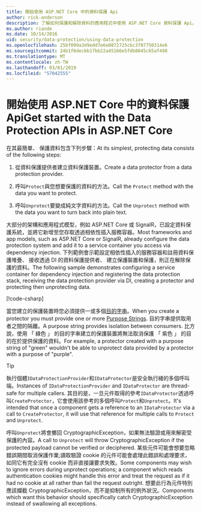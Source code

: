 ```yaml
---
title: 開始使用 ASP.NET Core 中的資料保護 Api
author: rick-anderson
description: 了解如何保護和解除資料的應用程式中使用 ASP.NET Core 資料保護 Api。
ms.author: riande
ms.date: 10/14/2016
uid: security/data-protection/using-data-protection
ms.openlocfilehash: 25bf099a3d9edd7e6e0872725cbc3707750314e6
ms.sourcegitcommit: 24b1f6decbb17bb22a45166e5fdb0845c65af498
ms.translationtype: MT
ms.contentlocale: zh-TW
ms.lasthandoff: 03/01/2019
ms.locfileid: "57042555"
---
```

# <a name="get-started-with-the-data-protection-apis-in-aspnet-core"></a><span data-ttu-id="6cb9b-103">開始使用 ASP.NET Core 中的資料保護 Api</span><span class="sxs-lookup"><span data-stu-id="6cb9b-103">Get started with the Data Protection APIs in ASP.NET Core</span></span>

<a name="security-data-protection-getting-started"></a>

<span data-ttu-id="6cb9b-104">在其最簡單、 保護資料包含下列步驟：</span><span class="sxs-lookup"><span data-stu-id="6cb9b-104">At its simplest, protecting data consists of the following steps:</span></span>

1. <span data-ttu-id="6cb9b-105">從資料保護提供者建立資料保護裝置。</span><span class="sxs-lookup"><span data-stu-id="6cb9b-105">Create a data protector from a data protection provider.</span></span>

2. <span data-ttu-id="6cb9b-106">呼叫`Protect`與您想要保護的資料的方法。</span><span class="sxs-lookup"><span data-stu-id="6cb9b-106">Call the `Protect` method with the data you want to protect.</span></span>

3. <span data-ttu-id="6cb9b-107">呼叫`Unprotect`要變成純文字資料的方法。</span><span class="sxs-lookup"><span data-stu-id="6cb9b-107">Call the `Unprotect` method with the data you want to turn back into plain text.</span></span>

<span data-ttu-id="6cb9b-108">大部分的架構和應用程式模型，例如 ASP.NET Core 或 SignalR，已設定資料保護系統，並將它新增至您存取透過相依性插入服務容器。</span><span class="sxs-lookup"><span data-stu-id="6cb9b-108">Most frameworks and app models, such as ASP.NET Core or SignalR, already configure the data protection system and add it to a service container you access via dependency injection.</span></span> <span data-ttu-id="6cb9b-109">下列範例會示範設定相依性插入的服務容器和註冊資料保護堆疊、 接收透過 DI 的資料保護提供者、 建立保護裝置和保護，則正在解除保護的資料。</span><span class="sxs-lookup"><span data-stu-id="6cb9b-109">The following sample demonstrates configuring a service container for dependency injection and registering the data protection stack, receiving the data protection provider via DI, creating a protector and protecting then unprotecting data.</span></span>

[!code-csharp[](../../security/data-protection/using-data-protection/samples/protectunprotect.cs?highlight=26,34,35,36,37,38,39,40)]

<span data-ttu-id="6cb9b-110">當您建立的保護裝置時您必須提供一或多個[目的字串](xref:security/data-protection/consumer-apis/purpose-strings)。</span><span class="sxs-lookup"><span data-stu-id="6cb9b-110">When you create a protector you must provide one or more [Purpose Strings](xref:security/data-protection/consumer-apis/purpose-strings).</span></span> <span data-ttu-id="6cb9b-111">目的字串提供取用者之間的隔離。</span><span class="sxs-lookup"><span data-stu-id="6cb9b-111">A purpose string provides isolation between consumers.</span></span> <span data-ttu-id="6cb9b-112">比方說，使用 「 綠色 」 的目的字串建立的保護裝置將無法取消保護 「 紫色 」 的目的在於提供保護的資料。</span><span class="sxs-lookup"><span data-stu-id="6cb9b-112">For example, a protector created with a purpose string of "green" wouldn't be able to unprotect data provided by a protector with a purpose of "purple".</span></span>

>[!TIP]
> <span data-ttu-id="6cb9b-113">執行個體`IDataProtectionProvider`和`IDataProtector`是安全執行緒的多個呼叫端。</span><span class="sxs-lookup"><span data-stu-id="6cb9b-113">Instances of `IDataProtectionProvider` and `IDataProtector` are thread-safe for multiple callers.</span></span> <span data-ttu-id="6cb9b-114">其目的是，一旦元件取得的參考`IDataProtector`透過呼叫`CreateProtector`，它會使用該參考的多個呼叫`Protect`和`Unprotect`。</span><span class="sxs-lookup"><span data-stu-id="6cb9b-114">It's intended that once a component gets a reference to an `IDataProtector` via a call to `CreateProtector`, it will use that reference for multiple calls to `Protect` and `Unprotect`.</span></span>
>
><span data-ttu-id="6cb9b-115">呼叫`Unprotect`將會擲回 CryptographicException，如果無法驗證或用來解密受保護的內容。</span><span class="sxs-lookup"><span data-stu-id="6cb9b-115">A call to `Unprotect` will throw CryptographicException if the protected payload cannot be verified or deciphered.</span></span> <span data-ttu-id="6cb9b-116">某些元件可能會想要忽略錯誤期間取消保護作業;讀取驗證 cookie 的元件可能會處理此錯誤和處理要求，如同它有完全沒有 cookie 而非直接讓要求失敗。</span><span class="sxs-lookup"><span data-stu-id="6cb9b-116">Some components may wish to ignore errors during unprotect operations; a component which reads authentication cookies might handle this error and treat the request as if it had no cookie at all rather than fail the request outright.</span></span> <span data-ttu-id="6cb9b-117">想要此行為元件特別應該攔截 CryptographicException，而不是抑制所有的例外狀況。</span><span class="sxs-lookup"><span data-stu-id="6cb9b-117">Components which want this behavior should specifically catch CryptographicException instead of swallowing all exceptions.</span></span>
